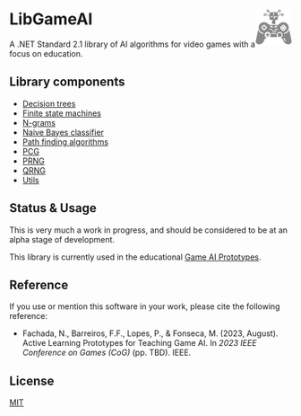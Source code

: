 # LibGameAI <img src="docs/images/logo.svg" align="right" />

A .NET Standard 2.1 library of AI algorithms for video games with a focus on
education.

## Library components

* [Decision trees](lib/DecisionTrees)
* [Finite state machines](lib/FSMs)
* [N-grams](lib/NGrams)
* [Naive Bayes classifier](lib/NaiveBayes)
* [Path finding algorithms](lib/PathFinding)
* [PCG](lib/PCG)
* [PRNG](lib/PRNG)
* [QRNG](lib/QRNG)
* [Utils](lib/Util)

## Status & Usage

This is very much a work in progress, and should be considered to be at an alpha
stage of development.

This library is currently used in the educational [Game AI Prototypes].

## Reference

If you use or mention this software in your work, please cite the following
reference:

- Fachada, N., Barreiros, F.F., Lopes, P., & Fonseca, M. (2023, August).
  Active Learning Prototypes for Teaching Game AI. In *2023 IEEE Conference on
  Games (CoG)* (pp. TBD). IEEE.

## License

[MIT](LICENSE)

[Game AI Prototypes]:https://github.com/nunofachada/game-ai-prototypes